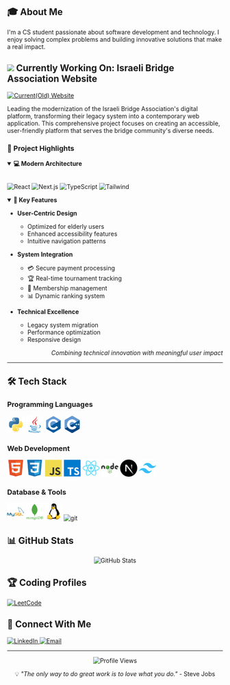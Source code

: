 
## 🎓 About Me

I'm a CS student passionate about software development and technology. I enjoy solving complex problems and building innovative solutions that make a real impact.

## <img src="https://media.giphy.com/media/WUlplcMpOCEmTGBtBW/giphy.gif" width="30"> Currently Working On: Israeli Bridge Association Website

<div>
  <a href="https://main.bridge.co.il/" target="_blank">
    <img src="https://img.shields.io/badge/Current(old)%20Website-blue" alt="Current(Old) Website"/>
  </a>
</div>

Leading the modernization of the Israeli Bridge Association's digital platform, transforming their legacy system into a contemporary web application. This comprehensive project focuses on creating an accessible, user-friendly platform that serves the bridge community's diverse needs.

### 🚀 Project Highlights

<details open>
<summary><b>💻 Modern Architecture</b></summary>
<br>
<p>
  <img src="https://img.shields.io/badge/React-20232A?style=for-the-badge&logo=react&logoColor=61DAFB" alt="React"/>
  <img src="https://img.shields.io/badge/Next.js-000000?style=for-the-badge&logo=next.js&logoColor=white" alt="Next.js"/>
  <img src="https://img.shields.io/badge/TypeScript-007ACC?style=for-the-badge&logo=typescript&logoColor=white" alt="TypeScript"/>
  <img src="https://img.shields.io/badge/Tailwind_CSS-38B2AC?style=for-the-badge&logo=tailwind-css&logoColor=white" alt="Tailwind"/>
</p>
</details>

<details open>
<summary><b>🎯 Key Features</b></summary>

- **User-Centric Design**
  - Optimized for elderly users
  - Enhanced accessibility features
  - Intuitive navigation patterns

- **System Integration**
  - 💳 Secure payment processing
  - 🏆 Real-time tournament tracking
  - 👥 Membership management
  - 📊 Dynamic ranking system

- **Technical Excellence**
  - Legacy system migration
  - Performance optimization
  - Responsive design
</details>

<div align="right">
  <i>Combining technical innovation with meaningful user impact</i>
</div>

---

## 🛠️ Tech Stack

### Programming Languages
<p align="left">
<img src="https://raw.githubusercontent.com/devicons/devicon/master/icons/python/python-original.svg" alt="python" width="40" height="40"/>
<img src="https://raw.githubusercontent.com/devicons/devicon/master/icons/java/java-original.svg" alt="java" width="40" height="40"/>
<img src="https://raw.githubusercontent.com/devicons/devicon/master/icons/c/c-original.svg" alt="c" width="40" height="40"/>
<img src="https://raw.githubusercontent.com/devicons/devicon/master/icons/cplusplus/cplusplus-original.svg" alt="cplusplus" width="40" height="40"/>
</p>

### Web Development
<p align="left">
<img src="https://raw.githubusercontent.com/devicons/devicon/master/icons/html5/html5-original.svg" alt="html5" width="40" height="40"/>
<img src="https://raw.githubusercontent.com/devicons/devicon/master/icons/css3/css3-original.svg" alt="css3" width="40" height="40"/>
<img src="https://raw.githubusercontent.com/devicons/devicon/master/icons/javascript/javascript-original.svg" alt="javascript" width="40" height="40"/>
<img src="https://raw.githubusercontent.com/devicons/devicon/master/icons/typescript/typescript-original.svg" alt="typescript" width="40" height="40"/>
<img src="https://raw.githubusercontent.com/devicons/devicon/master/icons/react/react-original.svg" alt="react" width="40" height="40"/>
<img src="https://github.com/devicons/devicon/blob/master/icons/nodejs/nodejs-original-wordmark.svg" alt="nodejs" width="40" height="40"/>
<img src="https://github.com/devicons/devicon/blob/master/icons/nextjs/nextjs-original.svg" alt="nextjs" width="40" height="40"/>
<img src="https://github.com/devicons/devicon/blob/master/icons/tailwindcss/tailwindcss-original.svg" alt="tailwind" width="40" height="40"/>
</p>

### Database & Tools
<p align="left">
<img src="https://raw.githubusercontent.com/devicons/devicon/master/icons/mysql/mysql-original-wordmark.svg" alt="mysql" width="40" height="40"/>
<img src="https://raw.githubusercontent.com/devicons/devicon/master/icons/mongodb/mongodb-plain-wordmark.svg" alt="mongodb" width="40" height="40"/>
<img src="https://raw.githubusercontent.com/devicons/devicon/master/icons/linux/linux-original.svg" alt="linux" width="40" height="40"/>
<img src="https://www.vectorlogo.zone/logos/git-scm/git-scm-icon.svg" alt="git" width="40" height="40"/>
</p>



## 📊 GitHub Stats

<div align="center">
  <img src="https://github-readme-stats.vercel.app/api?username=benami171&show_icons=true&theme=radical" alt="GitHub Stats" />
</div>

## 🏆 Coding Profiles

<p align="left">
<a href="https://leetcode.com/benami171" target="blank">
  <img src="https://img.shields.io/badge/-LeetCode-FFA116?style=for-the-badge&logo=LeetCode&logoColor=black" alt="LeetCode"/>
</a>
</p>

## 🤝 Connect With Me

<p align="left">
<a href="https://linkedin.com/in/gal1-ben7-ami1" target="blank">
  <img src="https://img.shields.io/badge/LinkedIn-0077B5?style=for-the-badge&logo=linkedin&logoColor=white" alt="LinkedIn"/>
</a>
<a href="mailto:youremail@example.com">
  <img src="https://img.shields.io/badge/Email-D14836?style=for-the-badge&logo=gmail&logoColor=white" alt="Email"/>
</a>
</p>

---
<div align="center">
  <img src="https://komarev.com/ghpvc/?username=benami171&style=flat-square&color=blue" alt="Profile Views"/>
  
  💡 _"The only way to do great work is to love what you do."_ - Steve Jobs
</div>
